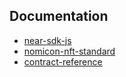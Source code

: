 ## Documentation

- [near-sdk-js](https://github.com/near/near-sdk-js/blob/develop/examples/src/standard-nft/my-nft.ts)
- [nomicon-nft-standard](https://nomicon.io/Standards/Tokens/NonFungibleToken/Metadata)
- [contract-reference](https://github.com/vugomars/mint_nft_course-k10/tree/main/contract)

